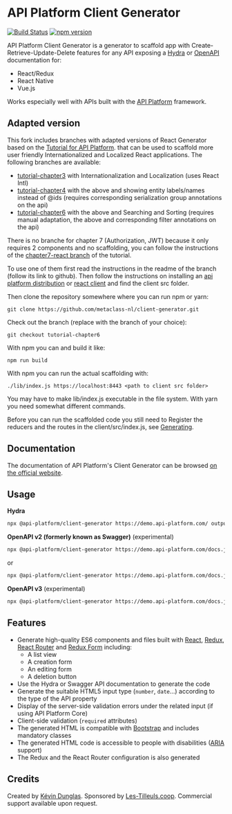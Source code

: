 # API Platform Client Generator

[![Build Status](https://travis-ci.org/api-platform/client-generator.svg?branch=master)](https://travis-ci.org/api-platform/client-generator)
[![npm version](https://badge.fury.io/js/%40api-platform%2Fclient-generator.svg)](https://badge.fury.io/js/%40api-platform%2Fclient-generator)

API Platform Client Generator is a generator to scaffold app with Create-Retrieve-Update-Delete features for any API exposing a [Hydra](http://www.hydra-cg.com/spec/latest/core/) or [OpenAPI](https://www.openapis.org/) documentation for:
 * React/Redux
 * React Native
 * Vue.js

Works especially well with APIs built with the [API Platform](https://api-platform.com) framework.

## Adapted version

This fork includes branches with adapted versions of React Generator
based on the [Tutorial for API Platform](https://github.com/metaclass-nl/api-platform-tutorial).
that can be used to scaffold more user friendly Internationalized and Localized React applications.
The following branches are available:
- [tutorial-chapter3](https://github.com/metaclass-nl/client-generator/tree/tutorial-chapter3) 
  with Internationalization and Localization (uses React Intl)
- [tutorial-chapter4](https://github.com/metaclass-nl/client-generator/tree/tutorial-chapter4) 
  with the above and showing entity labels/names instead of @ids (requires corresponding serialization group annotations on the api)
- [tutorial-chapter6](https://github.com/metaclass-nl/client-generator/tree/tutorial-chapter6) 
  with the above and Searching and Sorting (requires manual adaptation, the above and corresponding filter annotations on the api)

There is no branche for chapter 7 (Authorization, JWT) because it only requires 2 components
and no scaffolding, you can follow the instructions of the 
[chapter7-react branch](https://github.com/metaclass-nl/api-platform-tutorial/tree/chapter8-react) of the tutorial. 

To use one of them first read the instructions in the readme of 
the branch (follow its link to github). Then follow the instructions on installing an 
[api platform distribution](https://api-platform.com/docs/distribution/#installing-the-framework) or 
[react client](https://api-platform.com/docs/client-generator/react/#install) 
and find the client src folder.

Then clone the repository somewhere where you can run npm or yarn:
```shell
git clone https://github.com/metaclass-nl/client-generator.git
```
Check out the branch (replace with the branch of your choice):
```shell 
git checkout tutorial-chapter6
```
With npm you can and build it like:
```shell 
npm run build
```
With npm you can run the actual scaffolding with:
```shell
./lib/index.js https://localhost:8443 <path to client src folder> 
```
You may have to make lib/index.js executable in the file system.
With yarn you need somewhat different commands.

Before you can run the scaffolded code you still need to 
Register the reducers and the routes in the client/src/index.js,
see [Generating](https://api-platform.com/docs/client-generator/react/#generating-a-progressive-web-app).

## Documentation

The documentation of API Platform's Client Generator can be browsed [on the official website](https://api-platform.com/docs/client-generator).

## Usage

**Hydra**
```sh
npx @api-platform/client-generator https://demo.api-platform.com/ output/ --resource Book
```

**OpenAPI v2 (formerly known as Swagger)** (experimental)
```sh
npx @api-platform/client-generator https://demo.api-platform.com/docs.json output/ --resource Book --format swagger
```

or

```sh
npx @api-platform/client-generator https://demo.api-platform.com/docs.json output/ --resource Book --format openapi2
```

**OpenAPI v3** (experimental)
```sh
npx @api-platform/client-generator https://demo.api-platform.com/docs.json?spec_version=3 output/ --resource Book --format openapi3
```

## Features

* Generate high-quality ES6 components and files built with [React](https://facebook.github.io/react/), [Redux](http://redux.js.org), [React Router](https://reacttraining.com/react-router/) and [Redux Form](http://redux-form.com/) including:
  * A list view
  * A creation form
  * An editing form
  * A deletion button
* Use the Hydra or Swagger API documentation to generate the code
* Generate the suitable HTML5 input type (`number`, `date`...) according to the type of the API property
* Display of the server-side validation errors under the related input (if using API Platform Core)
* Client-side validation (`required` attributes)
* The generated HTML is compatible with [Bootstrap](https://getbootstrap.com/) and includes mandatory classes
* The generated HTML code is accessible to people with disabilities ([ARIA](https://www.w3.org/WAI/intro/aria) support)
* The Redux and the React Router configuration is also generated

## Credits

Created by [Kévin Dunglas](https://dunglas.fr). Sponsored by [Les-Tilleuls.coop](https://les-tilleuls.coop).
Commercial support available upon request.
